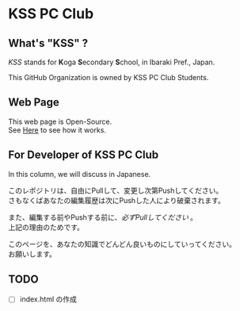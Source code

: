 # KSS PC Club

## What's "KSS" ?
*KSS* stands for **K**oga **S**econdary **S**chool, in Ibaraki Pref., Japan.  

This GitHub Organization is owned by KSS PC Club Students.

## Web Page
This web page is Open-Source.  
See [Here](https://kss-pc-club.github.io/) to see how it works.

## For Developer of KSS PC Club
In this column, we will discuss in Japanese.

このレポジトリは、自由にPullして、変更し次第Pushしてください。  
さもなくばあなたの編集履歴は次にPushした人により破棄されます。

また、編集する前やPushする前に、*必ずPullしてください* 。  
上記の理由のためです。

このページを、あなたの知識でどんどん良いものにしていってください。  
お願いします。

## TODO
 - [ ] index.html の作成